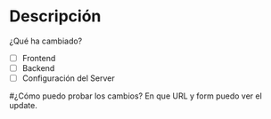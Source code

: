 # Descripción
¿Qué ha cambiado?

- [ ] Frontend
- [ ] Backend
- [ ] Configuración del Server

#¿Cómo puedo probar los cambios?
En que URL y form puedo ver el update.
